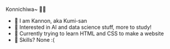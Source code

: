 Konnichiwa~ 🙋‍♂️

- 👋 I am Kannon, aka Kumi-san
- 👀 Interested in AI and data science stuff, more to study!
- 🌱 Currently trying to learn HTML and CSS to make a website
- 🔨 Skills? None :(
